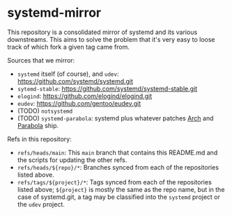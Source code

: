 # systemd-mirror

<!--
  Copyright 2023  Luke T. Shumaker <lukeshu@parabola.nu>
  SPDX-License-Identifier: AGPL-3.0-or-later
  -->

This repository is a consolidated mirror of systemd and its various
downstreams.  This aims to solve the problem that it's very easy to
loose track of which fork a given tag came from.

Sources that we mirror:

 - `systemd` itself (of course), and `udev`: https://github.com/systemd/systemd.git
 - `sytemd-stable`: https://github.com/systemd/systemd-stable.git
 - `elogind`: https://github.com/elogind/elogind.git
 - `eudev`: https://github.com/gentoo/eudev.git
 - (TODO) `notsystemd`
 - (TODO) `systemd-parabola`: systemd plus whatever patches
   [Arch](https://archlinux.org) and [Parabola](https://parabola.nu) ship.

Refs in this repository:
 - `refs/heads/main`: This `main` branch that contains this README.md and the scripts for
   updating the other refs.
 - `refs/heads/${repo}/*`: Branches synced from each of the
   repositories listed above.
 - `refs/tags/${project}/*`: Tags synced from each of the repositories
   listed above; `${project}` is mostly the same as the repo name, but
   in the case of systemd.git, a tag may be classified into the
   `systemd` project or the `udev` project.
